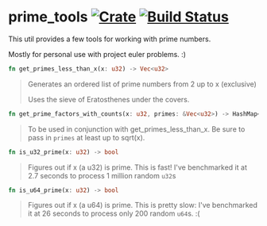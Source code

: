
# prime_tools [![Crate](https://img.shields.io/crates/v/prime_tools.svg)](https://crates.io/crates/prime_tools) [![Build Status](https://travis-ci.org/danmedani/prime_tools.svg?branch=master)](https://travis-ci.org/danmedani/prime_tools)
This util provides a few tools for working with prime numbers.

Mostly for personal use with project euler problems. :)


```Rust
fn get_primes_less_than_x(x: u32) -> Vec<u32>
```
>Generates an ordered list of prime numbers from 2 up to x (exclusive)
>
>Uses the sieve of Eratosthenes under the covers.


```Rust
fn get_prime_factors_with_counts(x: u32, primes: &Vec<u32>) -> HashMap<u32, u32>
```
>To be used in conjunction with get_primes_less_than_x.
>Be sure to pass in `primes` at least up to sqrt(x).


```Rust
fn is_u32_prime(x: u32) -> bool
```
>Figures out if x (a u32) is prime.
>This is fast! I've benchmarked it at 2.7 seconds to process 1 million random `u32`s


```Rust
fn is_u64_prime(x: u32) -> bool
```
>Figures out if x (a u64) is prime.
>This is pretty slow: I've benchmarked it at 26 seconds to process only 200 random `u64`s. :(

